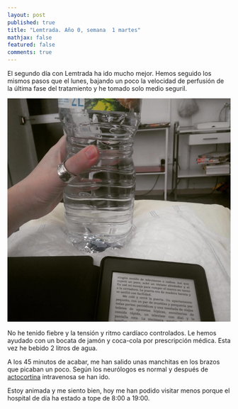 ```yaml
---
layout: post
published: true
title: "Lemtrada. Año 0, semana  1 martes"
mathjax: false
featured: false
comments: true
---
```


El segundo día con Lemtrada ha ido mucho mejor. Hemos seguido los mismos pasos que el lunes, bajando un poco la velocidad de perfusión de la última fase del tratamiento y he tomado solo medio seguril.

![Agua](/images/agua.jpg)

No he tenido fiebre y la tensión y ritmo cardíaco controlados. Le hemos ayudado con un bocata de jamón y coca-cola por prescripción médica. Esta vez he bebido 2 litros de agua.

A los 45 minutos de acabar, me han salido unas manchitas en los brazos que picaban un poco. Según los neurólogos es normal y después de [actocortina](http://www.aemps.gob.es/cima/pdfs/es/ft/52106/FT_52106.pdf) intravenosa se han ido. 

Estoy animada y me siento bien, hoy me han podido visitar menos porque el hospital de día ha estado a tope de 8:00 a 19:00.